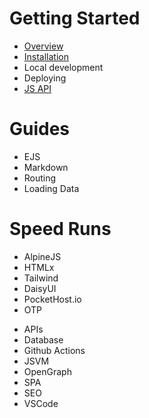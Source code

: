 # Getting Started

- [Overview](/docs/overview)
- [Installation](/docs/installation)
- Local development
- Deploying
- [JS API](/docs/jsvm)

# Guides

- EJS
- Markdown
- Routing
- Loading Data

# Speed Runs

- AlpineJS
- HTMLx
- Tailwind
- DaisyUI
- PocketHost.io
- OTP

* APIs
* Database
* Github Actions
* JSVM
* OpenGraph
* SPA
* SEO
* VSCode
